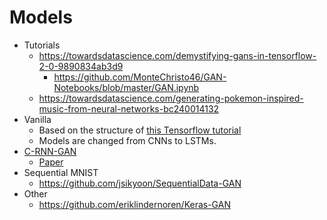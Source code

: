 # Models

* Tutorials
  * https://towardsdatascience.com/demystifying-gans-in-tensorflow-2-0-9890834ab3d9
    * https://github.com/MonteChristo46/GAN-Notebooks/blob/master/GAN.ipynb
  * https://towardsdatascience.com/generating-pokemon-inspired-music-from-neural-networks-bc240014132
* Vanilla
  * Based on the structure of [this Tensorflow tutorial](https://www.tensorflow.org/tutorials/generative/dcgan)
  * Models are changed from CNNs to LSTMs.
* [C-RNN-GAN](https://github.com/olofmogren/c-rnn-gan)
  * [Paper](http://mogren.one/publications/2016/c-rnn-gan/mogren2016crnngan.pdf)
* Sequential MNIST
  * https://github.com/jsikyoon/SequentialData-GAN
* Other
  * https://github.com/eriklindernoren/Keras-GAN
